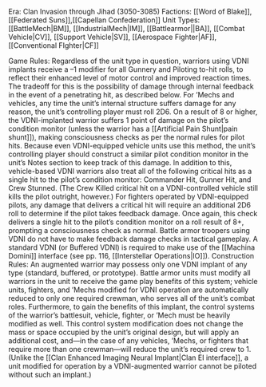 Era: Clan Invasion through Jihad (3050-3085)
Factions: [[Word of Blake]], [[Federated Suns]],[[Capellan Confederation]]
Unit Types: [[BattleMech|BM]], [[IndustrialMech|IM]], [[Battlearmor||BA]], [[Combat Vehicle|CV]], [[Support Vehicle|SV]], [[Aerospace Fighter|AF]], [[Conventional FIghter|CF]]

Game Rules: Regardless of the unit type in question, warriors using VDNI implants receive a –1 modifier for all Gunnery and Piloting to-hit rolls, to reflect their enhanced level of motor control and improved reaction times. The tradeoff for this is the possibility of damage through internal feedback in the event of a penetrating hit, as described below.
For ’Mechs and vehicles, any time the unit’s internal structure suffers damage for any reason, the unit’s controlling player must roll 2D6. On a result of 8 or higher, the VDNI-implanted warrior suffers 1 point of damage on the pilot’s condition monitor (unless the warrior has a [[Artificial Pain Shunt|pain shunt]]), making consciousness checks as per the normal rules for pilot hits. Because even VDNI-equipped vehicle units use this method, the unit’s controlling player should construct a similar pilot condition monitor in the unit’s Notes section to keep track of this damage. In addition to this, vehicle-based VDNI warriors also treat all of the following critical hits as a single hit to the pilot’s condition monitor: Commander Hit, Gunner Hit, and Crew Stunned.
(The Crew Killed critical hit on a VDNI-controlled vehicle still kills the pilot outright, however.)
For fighters operated by VDNI-equipped pilots, any damage that delivers a critical hit will require an additional 2D6 roll to determine if the pilot takes feedback damage. Once again, this check delivers a single hit to the pilot’s condition monitor on a roll result of 8+, prompting a consciousness check as normal.
Battle armor troopers using VDNI do not have to make feedback damage checks in tactical gameplay.
A standard VDNI (or Buffered VDNI) is required to make use of the [[Machina Domini]] interface (see pp. 116, [[Interstellar Operations|IO]]).
Construction Rules: An augmented warrior may possess only one VDNI implant of any type (standard, buffered, or prototype). Battle armor units must modify all warriors in the unit to receive the game play benefits of this system; vehicle units, fighters, and ’Mechs modified for VDNI operation are automatically reduced to only one required crewman, who serves all of the unit’s combat roles.
Furthermore, to gain the benefits of this implant, the control systems of the warrior’s battlesuit, vehicle, fighter, or ’Mech must be heavily modified as well. This control system modification does not change the mass or space occupied by the unit’s original design, but will apply an additional cost, and—in the case of any vehicles, ’Mechs, or fighters that require more than one crewman—will reduce the unit’s required crew to 1. (Unlike the [[Clan Enhanced Imaging Neural Implant|Clan EI interface]], a unit modified for operation by a VDNI-augmented warrior cannot be piloted without such an implant.)